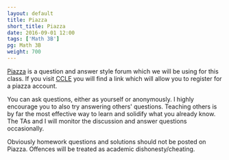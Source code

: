 ```yaml
---
layout: default
title: Piazza
short_title: Piazza
date: 2016-09-01 12:00
tags: ['Math 3B']
pg: Math 3B
weight: 700
---
```


[Piazza][] is a question and answer style forum which we will be using for this class. If you visit [CCLE][] you will find a link which will allow you to register for a piazza account.

You can ask questions, either as yourself or anonymously. I highly encourage you to also try answering others' questions. Teaching others is by far the most effective way to learn and solidify what you already know. The TAs and I will monitor the discussion and answer questions occasionally. 

Obviously homework questions and solutions should not be posted on Piazza. Offences will be treated as academic dishonesty/cheating.

[Piazza]: https://www.piazza.com
[CCLE]: https://ccle.ucla.edu/course/view/16F-MATH3B-2
